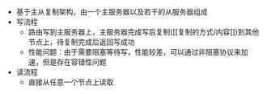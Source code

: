 - 基于主从复制架构，由一个主服务器以及若干的从服务器组成
- 写流程
	- 路由写到主服务器上，主服务器完成写后复制([[复制的方式/内容]])到其他节点上，待复制完成后返回写成功
	- 性能问题：由于需要阻塞等待写，性能较差，可以通过非阻塞协议来加速，但是存在容错性问题
- 读流程
	- 直接从任意一个节点上读取
